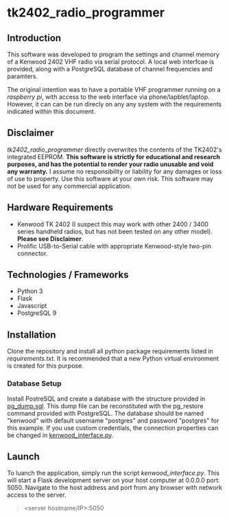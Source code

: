 # tk2402_radio_programmer

## Introduction
This software was developed to program the settings and channel memory of a Kenwood 2402 VHF radio via serial protocol. A local web interfcae is provided, along with a PostgreSQL database of channel frequencies and paramters.

The original intention was to have a portable VHF programmer running on a _raspberry pi_, with access to the web interface via phone/lapblet/laptop. However, it can can be run direcly on any any system with the requirements indicated within this document.

## Disclaimer
*tk2402_radio_programmer* directly overwrites the contents of the TK2402's integrated EEPROM. **This software is strictly for educational and research purposes, and has the potential to render your radio unusable and void any warranty.** I assume no responsibility or liability for any damages or loss of use to property. Use this software at your own risk. This software may not be used for any commercial application. 

## Hardware Requirements
- Kenwood TK 2402 (I suspect this may work with other 2400 / 3400 series handheld radios, but has not been tested on any other model).  **Please see Disclaimer**.
- Prolific USB-to-Serial cable with appropriate Kenwood-style two-pin connector.

## Technologies / Frameworks
- Python 3
- Flask
- Javascript
- PostgreSQL 9

## Installation
Clone the repository and install all python package requirements listed in *requirements.txt*.  It is recommended that a new Python virtual environment is created for this purpose.
### Database Setup
Install PostreSQL and create a database with the structure provided in [pg_dump.sql](pg_dump.sql).  This dump file can be reconstituted with the pg_restore command provided with PostgreSQL.
The database should be named "kenwood" with default username "postgres" and password "postgres" for this example.  If you use custom credentials, the connection properties can be changed in [kenwood_interface.py](kenwood_interface.py#L14).

## Launch
To luanch the application, simply run the script *kenwood_interface.py*. This will start a Flask development server on your host computer at 0.0.0.0 port: 5050.
Navigate to the host address and port from any browser with network access to the server.
> <server hostname/IP>:5050



